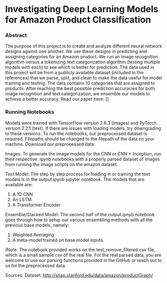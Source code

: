 # Investigating Deep Learning Models for Amazon Product Classification
### Abstract
The purpose of this project is to create and analyze different neural network designs against one another. We use these designs in predicting and assigning categories for an Amazon product. We run an image recognition algorithm versus a tokenizing text categorization algorithm (testing multiple models with each) to see which is better for prediction. The data used in this project will be from a publicly available dataset (included in the references) that we parse, split, and clean to make the data useful for model training and testing. The data contains 10 categories that are assigned to products. After reaching the best possible prediction accuracies for both image recognition and text categorization, we ensemble our models to achieve a better accuracy. Read our paper here: []

### Running Notebooks
Models were trained with TensorFlow version 2.8.3 (images) and PyTorch version 2.2.1 (text). If there are issues with loading models, try downgrading to these versions.
To run the notebooks, our preprocessed dataset is required. Filepaths should be changed to the filepath of the data on your machine. Download our preprocessed data:

Images: To generate the image models for the CNN or CNN + Inception, run their respective .ipynb notebooks with a properly parsed dataset of images from running the image scripts on the amazon dataset.

Text Model: The step by step process for loading in or training the text models is in the output.ipynb jupyter notebook. The models that are available are:
1. A 1D CNN
2. An LSTM
3. A Transformer Encoder

Ensemble/Stacked Model: The second half of the output.ipnyb notebook goes through how to setup our various ensembling methods with all the previous base models, namely:
1. Weighted Averaging 
2. A meta-model trained on base model inputs.

(Note: The notebook provided works on the test_remove_filtered.csv file, which is a small sample csv of the real file. For the real parsed data, you are welcome to use our parsing functions provided in the GitHub or reach out to us for the preprocessed data. 

Sources:
Dataset: http://snap.stanford.edu/data/amazon/productGraph/
